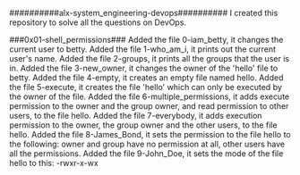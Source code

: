 ##########alx-system_engineering-devops##########
I created this repository to solve all the questions on DevOps.

###0x01-shell_permissions###
Added the file 0-iam_betty, it changes the current user to betty.
Added the file 1-who_am_i, it prints out the current user's name.
Added the file 2-groups, it prints all the groups that the user is in.
Added the file 3-new_owner, it changes the owner of the 'hello' file to betty.
Added the file 4-empty, it creates an empty file named hello.
Added the file 5-execute, it creates the file 'hello' which can only be executed by the owner of the file.
Added the file 6-multiple_permissions, it adds execute permission to the owner and the group owner, and read permission to other users, to the file hello.
Added the file 7-everybody, it adds execution permission to the owner, the group owner and the other users, to the file hello.
Added the file 8-James_Bond, it sets the permission to the file hello to the following: owner and group have no permission at all, other users have all the permissions.
Added the file 9-John_Doe, it sets the mode of the file hello to this: -rwxr-x-wx
